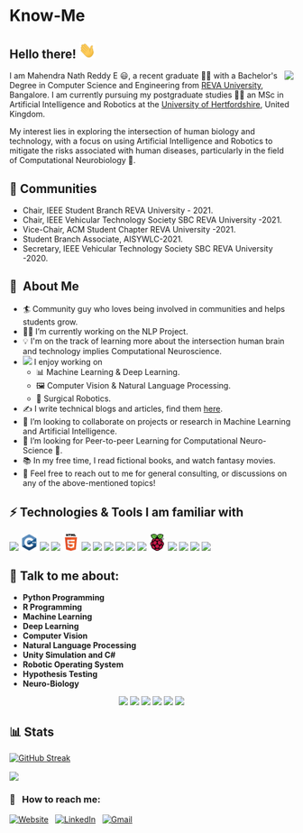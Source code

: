 # Know-Me

## Hello there! <img src="https://raw.githubusercontent.com/ABSphreak/ABSphreak/master/gifs/Hi.gif" width="30px">

<img align='right' src='https://media.giphy.com/media/1gOa8cAhm4cNX14xRu/giphy.gif'>

I am Mahendra Nath Reddy E 😃, a recent graduate 👨‍🎓 with a Bachelor's Degree in Computer Science and Engineering from [REVA University](https://www.reva.edu.in), Bangalore. I am currently pursuing my postgraduate studies 🧑‍🎓 an MSc in Artificial Intelligence and Robotics at the [University of Hertfordshire](https://www.herts.ac.uk), United Kingdom.

My interest lies in exploring the intersection of human biology and technology, with a focus on using Artificial Intelligence and Robotics to mitigate the risks associated with human diseases, particularly in the field of Computational Neurobiology 🧠.

## 👯 Communities

- Chair, IEEE Student Branch REVA University - 2021.
- Chair, IEEE Vehicular Technology Society SBC REVA University -2021.
- Vice-Chair, ACM Student Chapter REVA University -2021.
- Student Branch Associate, AISYWLC-2021.
- Secretary, IEEE Vehicular Technology Society SBC REVA University -2020.

## 🧐 &nbsp;About Me

- 🏄‍ Community guy who loves being involved in communities and helps students grow.
- 👨‍💻 I’m currently working on the NLP Project.
- 💡  I'm on the track of learning more about the intersection human brain and technology implies Computational Neuroscience.
- <img src="https://media.giphy.com/media/WUlplcMpOCEmTGBtBW/giphy.gif" width="30">  I enjoy working on
  - 📊 Machine Learning & Deep Learning.
  - 🖼 Computer Vision & Natural Language Processing.
  - 🤖 Surgical Robotics.
- ✍️ I write technical blogs and articles, find them [here](https://mahendranath.in/blogs/).
- 👯 I’m looking to collaborate on projects or research in Machine Learning and Artificial Intelligence.
- 🤔 I’m looking for Peer-to-peer Learning for Computational Neuro-Science 🧠.
- 📚 In my free time, I read fictional books, and watch fantasy movies.
- 💬 Feel free to reach out to me for general consulting, or discussions on any of the above-mentioned topics!

## ⚡ Technologies & Tools I am familiar with

<code><img height="30" src="https://avatars0.githubusercontent.com/u/1525981?s=200&v=4"></code>
<code><img height="30" src="https://raw.githubusercontent.com/github/explore/80688e429a7d4ef2fca1e82350fe8e3517d3494d/topics/cpp/cpp.png"></code>
<code><img height="30" src="https://cdn.worldvectorlogo.com/logos/c--4.svg"></code>
<code><img height="30" src="https://upload.wikimedia.org/wikipedia/commons/thumb/1/1b/R_logo.svg/1200px-R_logo.svg.png"></code>
<code><img height="30" src="https://raw.githubusercontent.com/github/explore/80688e429a7d4ef2fca1e82350fe8e3517d3494d/topics/html/html.png"></code>
<code><img height="30" src="https://avatars1.githubusercontent.com/u/1517864?s=200&v=4"></code>
<code><img height="30" src="https://avatars3.githubusercontent.com/u/18133?s=200&v=4"></code>
<code><img height="30" src="https://avatars1.githubusercontent.com/u/5009934?s=200&v=4"></code>
<code><img height="30" src="https://avatars0.githubusercontent.com/u/365630?s=88&v=4"></code>
<code><img height="30" src="https://avatars.githubusercontent.com/u/15658638"></code>
<code><img height="30" src="https://encrypted-tbn0.gstatic.com/images?q=tbn:ANd9GcR95dyv6ltjobuSz4xs6-WIhn_ie6Zs-WI42YrOGgdffbThoOIarraIQk2jSC7Ve7qeFKk&usqp=CAU"></code>
<code><img height="30" src="https://raw.githubusercontent.com/github/explore/80688e429a7d4ef2fca1e82350fe8e3517d3494d/topics/raspberry-pi/raspberry-pi.png"></code>
<code><img height="30" src="https://banner2.cleanpng.com/20180803/uoa/kisspng-eclipse-foundation-scalable-vector-graphics-clip-a-go-to-image-page-5b63ff39421380.6609515515332800572707.jpg"></code>
<code><img height="30" src="https://jupyter.org/assets/share.png"></code>
<code><img height="30" src="https://encrypted-tbn0.gstatic.com/images?q=tbn:ANd9GcQ1wuECYdj10hz5bCw1ElO8oIQPBny9BkMZfg&usqp=CAU"></code>
<code><img height="30" src="http://netlogoweb.org/assets/images/desktopicon.png"></code>


## 💬 Talk to me about:

- **Python Programming**
- **R Programming**
- **Machine Learning**
- **Deep Learning**
- **Computer Vision**
- **Natural Language Processing**
- **Unity Simulation and C#**
- **Robotic Operating System**
- **Hypothesis Testing**
- **Neuro-Biology**

<p align="center">
<img src="https://img.shields.io/badge/Robotics-brown"> <img src="https://img.shields.io/badge/Machine Learning-green"> <img src="https://img.shields.io/badge/Deep Learning-red"> <img src="https://img.shields.io/badge/Computer Vision-magenta"> <img src="https://img.shields.io/badge/Natural Language Processing-yellow"> <img src="https://img.shields.io/badge/Reinforcement Learning-blue"> 
</p>

## 📊 Stats

[![GitHub Streak](https://github-readme-streak-stats.herokuapp.com?user=ml-Mahendra&theme=submarine-flowers&hide_border=true)](https://git.io/streak-stats)
 
<img align=center src="https://github-readme-stats.vercel.app/api?username=ml-mahendra&show_icons=true&theme=radical">

### 🤝 &nbsp; How to reach me:

<a href="https://mahendranath.in/contact/"><img alt="Website" src="https://img.shields.io/badge/Website-46a2f1.svg?&style=flat&logo=Google-Chrome&logoColor=white"/></a> &nbsp;
  <a href="https://www.linkedin.com/in/mahendranath-reddy-e/"><img alt="LinkedIn" src="https://img.shields.io/badge/linkedin%20-%230077B5.svg?&style=flat&logo=linkedin&logoColor=white"/></a> &nbsp;
  <a href="mailto:ml.mahendranath@gmail.com"><img alt="Gmail" src="https://img.shields.io/badge/Gmail-D14836?style=flat&logo=gmail&logoColor=white" /></a> &nbsp;
